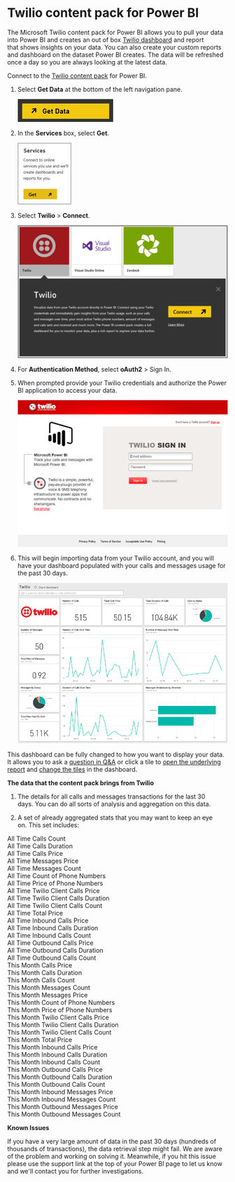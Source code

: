 ﻿<properties
   pageTitle="Twilio content pack for Power BI"
   description="Twilio content pack for Power BI"
   services="powerbi"
   documentationCenter=""
   authors="theresapalmer"
   manager="mblythe"
   editor=""
   tags=""/>

<tags
   ms.service="powerbi"
   ms.devlang="NA"
   ms.topic="article"
   ms.tgt_pltfrm="NA"
   ms.workload="powerbi"
   ms.date="02/08/2016"
   ms.author="tpalmer"/>

# Twilio content pack for Power&nbsp;BI

The Microsoft Twilio content pack for Power BI allows you to pull your data into Power BI and creates an out of box [Twilio dashboard](https://powerbi.microsoft.com/integrations/twilio) and report that shows insights on your data. You can also create your custom reports and dashboard on the dataset Power BI creates. The data will be refreshed once a day so you are always looking at the latest data.

Connect to the [Twilio content pack](https://app.powerbi.com/getdata/services/twilio) for Power BI.

1.  Select **Get Data** at the bottom of the left navigation pane.

    ![](media/powerbi-content-pack-twilio/PBI_GetData.png) 

2.  In the **Services** box, select **Get**.

    ![](media/powerbi-content-pack-twilio/PBI_GetServices.png) 

3.  Select **Twilio** \> **Connect**.

    ![](media/powerbi-content-pack-twilio/PBI_TwilioConnect.png)

4.  For **Authentication Method**, select **oAuth2** \> Sign In.

5.  When prompted provide your Twilio credentials and authorize the Power BI application to access your data.

    ![](media/powerbi-content-pack-twilio/PBI_Twilio_Login.PNG)


6.  This will begin importing data from your Twilio account, and you will have your dashboard populated with your calls and messages usage for the past 30 days. 

    ![](media/powerbi-content-pack-twilio/PBI_Twilio_DB.png)

This dashboard can be fully changed to how you want to display your data. It allows you to ask a [question in ](powerbi-service-q-and-a.md)[Q&A](powerbi-service-q-and-a.md) or click a tile to [open the underlying report](powerbi-service-dashboard-tiles.md) and [c](powerbi-service-edit-a-tile-in-a-dashboard.md)[](powerbi-service-edit-a-tile-in-a-dashboard.md)[hange the tiles](powerbi-service-edit-a-tile-in-a-dashboard.md) in the dashboard. 

**The data that the content pack brings from Twilio**

1.  The details for all calls and messages transactions for the last 30 days. You can do all sorts of analysis and aggregation on this data.

2.  A set of already aggregated stats that you may want to keep an eye on. This set includes:

All Time Calls Count  
All Time Calls Duration  
All Time Calls Price  
All Time Messages Price  
All Time Messages Count  
All Time Count of Phone Numbers  
All Time Price of Phone Numbers  
All Time Twilio Client Calls Price  
All Time Twilio Client Calls Duration  
All Time Twilio Client Calls Count  
All Time Total Price  
All Time Inbound Calls Price  
All Time Inbound Calls Duration  
All Time Inbound Calls Count  
All Time Outbound Calls Price  
All Time Outbound Calls Duration  
All Time Outbound Calls Count  
This Month Calls Price  
This Month Calls Duration  
This Month Calls Count  
This Month Messages Count  
This Month Messages Price  
This Month Count of Phone Numbers  
This Month Price of Phone Numbers  
This Month Twilio Client Calls Price  
This Month Twilio Client Calls Duration  
This Month Twilio Client Calls Count  
This Month Total Price  
This Month Inbound Calls Price  
This Month Inbound Calls Duration  
This Month Inbound Calls Count  
This Month Outbound Calls Price  
This Month Outbound Calls Duration  
This Month Outbound Calls Count  
This Month Inbound Messages Price  
This Month Inbound Messages Count  
This Month Outbound Messages Price  
This Month Outbound Messages Count

**Known Issues**

If you have a very large amount of data in the past 30 days (hundreds of thousands of transactions), the data retrieval step might fail. We are aware of the problem and working on solving it. Meanwhile, if you hit this issue please use the support link at the top of your Power BI page to let us know and we'll contact you for further investigations.
